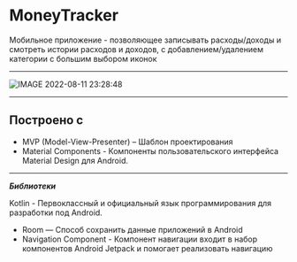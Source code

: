 # MoneyTracker

Мобильное приложение - позволяющее записывать расходы/доходы и смотреть истории расходов и доходов, 
с добавлением/удалением категории с большим выбором иконок

_____

![IMAGE 2022-08-11 23:28:48](https://user-images.githubusercontent.com/81027444/184196151-4fc49f3a-353b-47c6-9c7d-1d4ee91e2e78.jpg)

_____

## Построено с 

- MVP (Model-View-Presenter) – Шаблон проектирования
- Material Components - Компоненты пользовательского интерфейса Material Design для Android.

_____

***Библиотеки***

Kotlin - Первоклассный и официальный язык программирования для разработки под Android.

- Room — Cпособ сохранить данные приложений в Android
- Navigation Component - Компонент навигации входит в набор компонентов Android Jetpack и помогает реализовать навигацию
